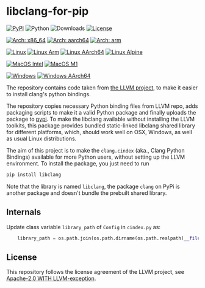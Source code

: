 libclang-for-pip
================

[![PyPI](https://img.shields.io/pypi/v/libclang)](https://pypi.org/project/libclang)
![Python](https://img.shields.io/pypi/pyversions/libclang)
![Downloads](https://img.shields.io/pypi/dw/libclang)
[![License](https://img.shields.io/pypi/l/libclang)](https://github.com/sighingnow/libclang/blob/master/LICENSE.TXT)

[![Arch: x86\_64](https://img.shields.io/badge/arch-x86__64-brightgreen)](https://pypi.org/project/libclang/#files)
[![Arch: aarch64](https://img.shields.io/badge/arch-aarch64-yellowgreen)](https://pypi.org/project/libclang/#files)
[![Arch: arm](https://img.shields.io/badge/arch-arm-orange)](https://pypi.org/project/libclang/#files)

[![Linux](https://github.com/sighingnow/libclang/workflows/libclang-linux-amd64/badge.svg)](https://github.com/sighingnow/libclang/actions/workflows/libclang-linux-amd64.yml)
[![Linux Arm](https://github.com/sighingnow/libclang/workflows/libclang-linux-arm/badge.svg)](https://github.com/sighingnow/libclang/actions/workflows/libclang-linux-arm.yml)
[![Linux AArch64](https://github.com/sighingnow/libclang/workflows/libclang-linux-aarch64/badge.svg)](https://github.com/sighingnow/libclang/actions/workflows/libclang-linux-aarch64.yml)
[![Linux Alpine](https://github.com/sighingnow/libclang/workflows/libclang-alpine-amd64/badge.svg)](https://github.com/sighingnow/libclang/actions/workflows/libclang-alpine-amd64.yml)

[![MacOS Intel](https://github.com/sighingnow/libclang/workflows/libclang-macosx-amd64/badge.svg)](https://github.com/sighingnow/libclang/actions/workflows/libclang-macosx-amd64.yml)
[![MacOS M1](https://img.shields.io/cirrus/github/sighingnow/libclang?label=libclang-macosx-arm64)](https://cirrus-ci.com/github/sighingnow/libclang)

[![Windows](https://github.com/sighingnow/libclang/workflows/libclang-windows-amd64/badge.svg)](https://github.com/sighingnow/libclang/actions/workflows/libclang-windows-amd64.yml)
[![Windows AArch64](https://github.com/sighingnow/libclang/workflows/libclang-windows-aarch64/badge.svg)](https://github.com/sighingnow/libclang/actions/workflows/libclang-windows-aarch64.yml)

The repository contains code taken from [the LLVM project][1], to make it easier to install
clang's python bindings.

The repository copies necessary Python binding files from LLVM repo, adds packaging scripts
to make it a valid Python package and finally uploads the package to [pypi][2]. To make the libclang
available without installing the LLVM toolkits, this package provides bundled static-linked libclang
shared library for different platforms, which, should work well on OSX, Windows, as well as
usual Linux distributions.

The aim of this project is to make the `clang.cindex` (aka., Clang Python Bindings)
available for more Python users, without setting up the LLVM environment. To install the package,
you just need to run

```bash
pip install libclang
```

Note that the library is named `libclang`, the package `clang` on PyPi is another package and
doesn't bundle the prebuilt shared library.

Internals
---------

Update class variable `library_path` of `Config` in `cindex.py` as:

```python
    library_path = os.path.join(os.path.dirname(os.path.realpath(__file__)), 'native')
```

License
-------

This repository follows the license agreement of the LLVM project, see [Apache-2.0 WITH LLVM-exception](./LICENSE.TXT).

[1]: https://github.com/llvm/llvm-project/tree/main/clang/bindings/python
[2]: https://pypi.org/project/libclang
